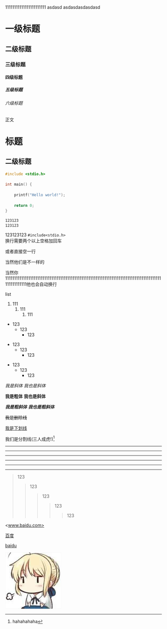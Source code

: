
11111111111111111111111
asdasd
asdasdasdasdasd
# 一级标题
## 二级标题
### 三级标题
#### 四级标题
##### 五级标题
###### 六级标题
正文

标题
=============
二级标题
-------------------------

```c
#include <stdio.h>

int main() {
    
    printf("Hello world!");
    
    return 0;
}
```

    123123
    123123

123123123  `#include<stdio.h>`  
换行需要两个以上空格加回车

或者直接空一行

当然他们是不一样的

当然你1111111111111111111111111111111111111111111111111111111111111111111111111111111111111111111111111111他也会自动换行

list
1. 111
    1. 111
        1. 111
- 123
    - 123
        - 123
* 123
    * 123
        * 123
+ 123
    + 123
        + 123


*我是斜体*
_我也是斜体_

**我是粗体**
__我也是斜体__

***我是粗斜体***
___我也是粗斜体___

~~我是删除线~~

<u>我是下划线</u>


我们是分割线(三人成虎!)[^OUT]


***
* * *
**************************
---
- - -
--------------------------

> 123
> > 123
> >
> > > 123
> > > > 123
> > > >
> > > > > 123

<www.baidu.com>

[百度](www.baidu.com)

[baidu][1]



![1231233](20180522174119.png)



[1]: www.baidu.com
[^OUT]:hahahahaha
